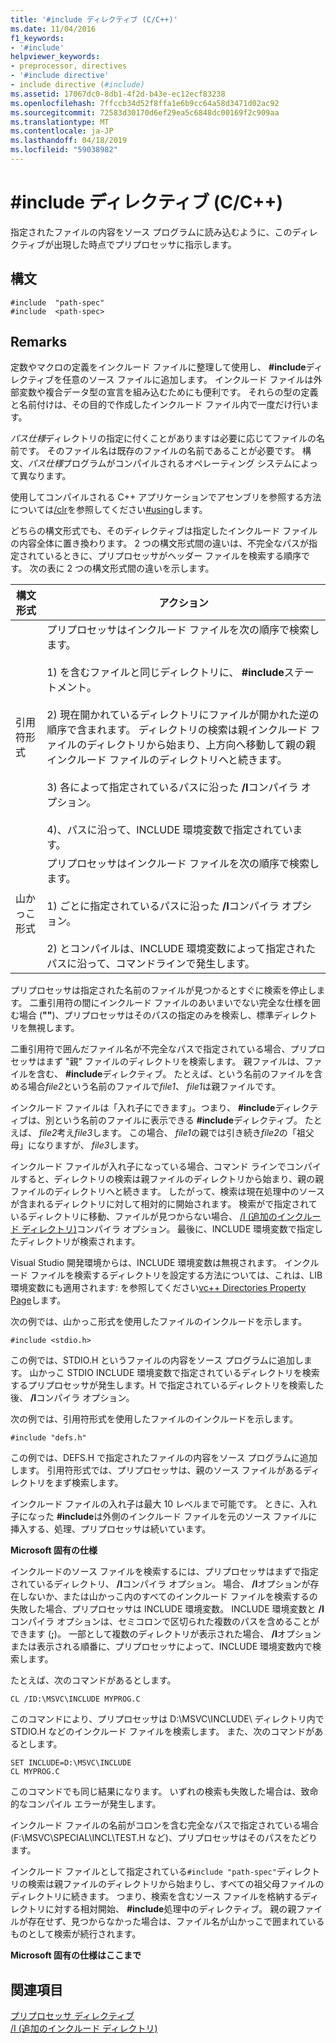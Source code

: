 ```yaml
---
title: '#include ディレクティブ (C/C++)'
ms.date: 11/04/2016
f1_keywords:
- '#include'
helpviewer_keywords:
- preprocessor, directives
- '#include directive'
- include directive (#include)
ms.assetid: 17067dc0-8db1-4f2d-b43e-ec12ecf83238
ms.openlocfilehash: 7ffccb34d52f8ffa1e6b9cc64a58d3471d02ac92
ms.sourcegitcommit: 72583d30170d6ef29ea5c6848dc00169f2c909aa
ms.translationtype: MT
ms.contentlocale: ja-JP
ms.lasthandoff: 04/18/2019
ms.locfileid: "59038982"
---
```

# <a name="include-directive-cc"></a>#include ディレクティブ (C/C++)

指定されたファイルの内容をソース プログラムに読み込むように、このディレクティブが出現した時点でプリプロセッサに指示します。

## <a name="syntax"></a>構文

```
#include  "path-spec"
#include  <path-spec>
```

## <a name="remarks"></a>Remarks

定数やマクロの定義をインクルード ファイルに整理して使用し、 **#include**ディレクティブを任意のソース ファイルに追加します。 インクルード ファイルは外部変数や複合データ型の宣言を組み込むためにも便利です。 それらの型の定義と名前付けは、その目的で作成したインクルード ファイル内で一度だけ行います。

*パス仕様*ディレクトリの指定に付くことがありますは必要に応じてファイルの名前です。 そのファイル名は既存のファイルの名前であることが必要です。 構文、*パス仕様*プログラムがコンパイルされるオペレーティング システムによって異なります。

使用してコンパイルされる C++ アプリケーションでアセンブリを参照する方法については[/clr](../build/reference/clr-common-language-runtime-compilation.md)を参照してください[#using](../preprocessor/hash-using-directive-cpp.md)します。

どちらの構文形式でも、そのディレクティブは指定したインクルード ファイルの内容全体に置き換わります。 2 つの構文形式間の違いは、不完全なパスが指定されているときに、プリプロセッサがヘッダー ファイルを検索する順序です。 次の表に 2 つの構文形式間の違いを示します。

|構文形式|アクション|
|---|------------|
|引用符形式|プリプロセッサはインクルード ファイルを次の順序で検索します。<br/><br/> 1) を含むファイルと同じディレクトリに、 **#include**ステートメント。<br/><br/> 2) 現在開かれているディレクトリにファイルが開かれた逆の順序で含まれます。 ディレクトリの検索は親インクルード ファイルのディレクトリから始まり、上方向へ移動して親の親インクルード ファイルのディレクトリへと続きます。<br/><br/> 3) 各によって指定されているパスに沿った **/I**コンパイラ オプション。<br/><br/> 4)、パスに沿って、INCLUDE 環境変数で指定されています。|
|山かっこ形式|プリプロセッサはインクルード ファイルを次の順序で検索します。<br/><br/> 1) ごとに指定されているパスに沿った **/I**コンパイラ オプション。<br/><br/> 2) とコンパイルは、INCLUDE 環境変数によって指定されたパスに沿って、コマンドラインで発生します。|

プリプロセッサは指定された名前のファイルが見つかるとすぐに検索を停止します。 二重引用符の間にインクルード ファイルのあいまいでない完全な仕様を囲む場合 (**""**)、プリプロセッサはそのパスの指定のみを検索し、標準ディレクトリを無視します。

二重引用符で囲んだファイル名が不完全なパスで指定されている場合、プリプロセッサはまず "親" ファイルのディレクトリを検索します。 親ファイルは、ファイルを含む、 **#include**ディレクティブ。 たとえば、という名前のファイルを含める場合*file2*という名前のファイルで*file1*、 *file1*は親ファイルです。

インクルード ファイルは「入れ子にできます」。つまり、 **#include**ディレクティブは、別という名前のファイルに表示できる **#include**ディレクティブ。 たとえば、 *file2*考え*file3*します。 この場合、 *file1*の親では引き続き*file2*の「祖父母」になりますが、 *file3*します。

インクルード ファイルが入れ子になっている場合、コマンド ラインでコンパイルすると、ディレクトリの検索は親ファイルのディレクトリから始まり、親の親ファイルのディレクトリへと続きます。 したがって、検索は現在処理中のソースが含まれるディレクトリに対して相対的に開始されます。 検索がで指定されているディレクトリに移動、ファイルが見つからない場合、 [/I (追加のインクルード ディレクトリ)](../build/reference/i-additional-include-directories.md)コンパイラ オプション。 最後に、INCLUDE 環境変数で指定したディレクトリが検索されます。

Visual Studio 開発環境からは、INCLUDE 環境変数は無視されます。 インクルード ファイルを検索するディレクトリを設定する方法については、これは、LIB 環境変数にも適用されます: を参照してください[vc++ Directories Property Page](../build/reference/vcpp-directories-property-page.md)します。

次の例では、山かっこ形式を使用したファイルのインクルードを示します。

```
#include <stdio.h>
```

この例では、STDIO.H というファイルの内容をソース プログラムに追加します。 山かっこ STDIO INCLUDE 環境変数で指定されているディレクトリを検索するプリプロセッサが発生します。H で指定されているディレクトリを検索した後、 **/I**コンパイラ オプション。

次の例では、引用符形式を使用したファイルのインクルードを示します。

```
#include "defs.h"
```

この例では、DEFS.H で指定されたファイルの内容をソース プログラムに追加します。 引用符形式では、プリプロセッサは、親のソース ファイルがあるディレクトリをまず検索します。

インクルード ファイルの入れ子は最大 10 レベルまで可能です。 ときに、入れ子になった **#include**は外側のインクルード ファイルを元のソース ファイルに挿入する、処理、プリプロセッサは続いています。

**Microsoft 固有の仕様**

インクルードのソース ファイルを検索するには、プリプロセッサはまずで指定されているディレクトリ、 **/I**コンパイラ オプション。 場合、 **/I**オプションが存在しないか、または山かっこ内のすべてのインクルード ファイルを検索するの失敗した場合、プリプロセッサは INCLUDE 環境変数。 INCLUDE 環境変数と **/I**コンパイラ オプションは、セミコロンで区切られた複数のパスを含めることができます (**;**)。 一部として複数のディレクトリが表示された場合、 **/I**オプションまたは表示される順番に、プリプロセッサによって、INCLUDE 環境変数内で検索します。

たとえば、次のコマンドがあるとします。

```
CL /ID:\MSVC\INCLUDE MYPROG.C
```

このコマンドにより、プリプロセッサは D:\MSVC\INCLUDE\ ディレクトリ内で STDIO.H などのインクルード ファイルを検索します。 また、次のコマンドがあるとします。

```
SET INCLUDE=D:\MSVC\INCLUDE
CL MYPROG.C
```

このコマンドでも同じ結果になります。 いずれの検索も失敗した場合は、致命的なコンパイル エラーが発生します。

インクルード ファイルの名前がコロンを含む完全なパスで指定されている場合 (F:\MSVC\SPECIAL\INCL\TEST.H など)、プリプロセッサはそのパスをたどります。

インクルード ファイルとして指定されている`#include "path-spec"`ディレクトリの検索は親ファイルのディレクトリから始まりし、すべての祖父母ファイルのディレクトリに続きます。 つまり、検索を含むソース ファイルを格納するディレクトリに対する相対開始、 **#include**処理中のディレクティブ。 親の親ファイルが存在せず、見つからなかった場合は、ファイル名が山かっこで囲まれているものとして検索が続行されます。

**Microsoft 固有の仕様はここまで**

## <a name="see-also"></a>関連項目

[プリプロセッサ ディレクティブ](../preprocessor/preprocessor-directives.md)<br/>
[/I (追加のインクルード ディレクトリ)](../build/reference/i-additional-include-directories.md)<br/>
